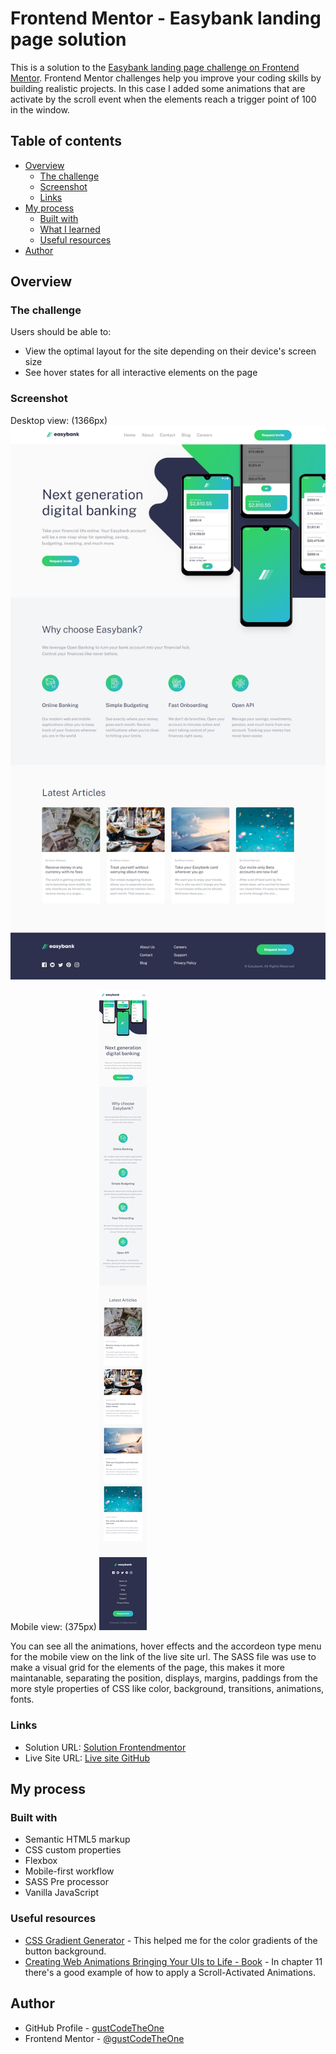 # Frontend Mentor - Easybank landing page solution

This is a solution to the [Easybank landing page challenge on Frontend Mentor](https://www.frontendmentor.io/challenges/easybank-landing-page-WaUhkoDN). Frontend Mentor challenges help you improve your coding skills by building realistic projects. In this case I added some animations that are activate by the scroll event when the elements reach a trigger point of 100 in the window. 

## Table of contents

- [Overview](#overview)
  - [The challenge](#the-challenge)
  - [Screenshot](#screenshot)
  - [Links](#links)
- [My process](#my-process)
  - [Built with](#built-with)
  - [What I learned](#what-i-learned)
  - [Useful resources](#useful-resources)
- [Author](#author)

## Overview

### The challenge

Users should be able to:

- View the optimal layout for the site depending on their device's screen size
- See hover states for all interactive elements on the page

### Screenshot
Desktop view: (1366px)
![](./media/images/Easybank-Landing-Page-desktop-view.jpg)

Mobile view: (375px)
![](./media/images/Easybank-Landing-Page-mobile-view.jpg)

You can see all the animations, hover effects and the accordeon type menu for the mobile view on the link of the live site url. The SASS file was use to make a visual grid for the elements of the page, this makes it more maintanable, separating the position, displays, margins, paddings from the more style properties of CSS like color, background, transitions, animations, fonts.

### Links
- Solution URL: [Solution Frontendmentor](https://www.frontendmentor.io/solutions/easybank-landing-page-with-html-css-sass-and-javascript-w2qPgELcj)
- Live Site URL: [Live site GitHub](https://gustcodetheone.github.io/easybankLandingPage/)

## My process

### Built with

- Semantic HTML5 markup
- CSS custom properties
- Flexbox
- Mobile-first workflow
- SASS Pre processor
- Vanilla JavaScript

### Useful resources

- [CSS Gradient Generator](https://cssgradient.io/) - This helped me for the color gradients of the button background.
- [Creating Web Animations Bringing Your UIs to Life - Book](https://www.amazon.es/dp/B06XRMMG64/ref=dp-kindle-redirect?_encoding=UTF8&btkr=1) - In chapter 11 there's a good example of how to apply a Scroll-Activated Animations.

## Author

- GitHub Profile - [gustCodeTheOne](https://github.com/gustCodeTheOne/)
- Frontend Mentor - [@gustCodeTheOne](https://www.frontendmentor.io/profile/gustCodeTheOne)
